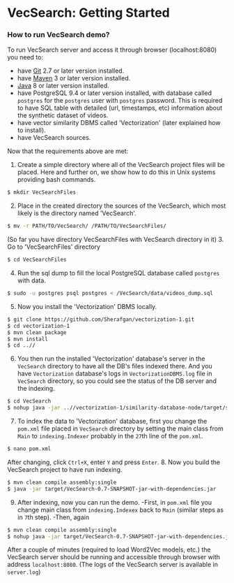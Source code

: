 # VecSearch: Getting  Started
### How to run VecSearch demo?

To run VecSearch server and access it through browser (localhost:8080) you need to:

 - have [Git](https://git-scm.com/) 2.7 or later version installed.
 - have [Maven](https://maven.apache.org/) 3 or later version installed.
 - [Java](http://www.oracle.com/technetwork/java/javase/downloads/jdk8-downloads-2133151.html) 8 or later version installed.
 - have PostgreSQL 9.4 or later version installed, with database called ```postgres``` for the ```postgres``` user with ```postgres``` password. This is required to have SQL table with detailed (url, timestamps, etc) information about the synthetic dataset of videos.
 - have vector similarity DBMS called 'Vectorization' (later explained how to install).
 - have VecSearch sources.

Now that the requirements above are met:
1. Create a simple directory where all of the VecSearch project files will be placed. Here and further on, we show how to do this in Unix systems providing bash commands.
```sh
$ mkdir VecSearchFiles
```
2. Place in the created directory the sources of the VecSearch, which most likely is the directory named 'VecSearch'.
```sh
$ mv -r PATH/TO/VecSearch/ /PATH/TO/VecSearchFiles/
```
(So far you have directory VecSearchFiles with VecSearch directory in it)
3. Go to 'VecSearchFiles' directory
```sh
$ cd VecSearchFiles
```
4. Run the sql dump to fill the local PostgreSQL database called ```postgres``` with data.
```sh
$ sudo -u postgres psql postgres < /VecSearch/data/videos_dump.sql
```
5. Now you install the 'Vectorization' DBMS locally.
```sh
$ git clone https://github.com/Sherafgan/vectorization-1.git
$ cd vectorization-1
$ mvn clean package
$ mvn install
$ cd ..//
```
6. You then run the installed 'Vectorization' database's server in the ```VecSearch``` directory to have all the DB's files indexed there. And you have ```Vectorization``` database's logs in ```VectorizationDBMS.log``` file in ```VecSearch``` directory, so you could see the status of the DB server and the indexing.
```sh
$ cd VecSearch
$ nohup java -jar ..//vectorization-1/similarity-database-node/target/similarity-database-node-0.0.5-SNAPSHOT.jar > VectorizationDBMS.log 2>&1 &
```
7. To index the data to 'Vectorization' database, first you change the ```pom.xml``` file placed in ```VecSearch``` directory by setting the main class from ```Main``` to ```indexing.Indexer``` probably in the ```27```th line of the ```pom.xml```.
```sh
$ nano pom.xml
```
After changing, click ```Ctrl+X```, enter ```Y``` and press ```Enter```.
8. Now you build the VecSearch project to have run indexing.
```sh
$ mvn clean compile assembly:single
$ java -jar target/VecSearch-0.7-SNAPSHOT-jar-with-dependencies.jar
```
9. After indexing, now you can run the demo.
-First, in ```pom.xml``` file you change main class from ```indexing.Indexex``` back to ```Main``` (similar steps as in ```7```th step).
-Then, again
```sh
$ mvn clean compile assembly:single
$ nohup java -jar target/VecSearch-0.7-SNAPSHOT-jar-with-dependencies.jar > server.log 2>&1 &
```
After a couple of minutes (required to load Word2Vec models, etc.) the VecSearch server should be running and accessible through browser with address ```localhost:8080```.
(The logs of the VecSearch server is available in ```server.log```)
